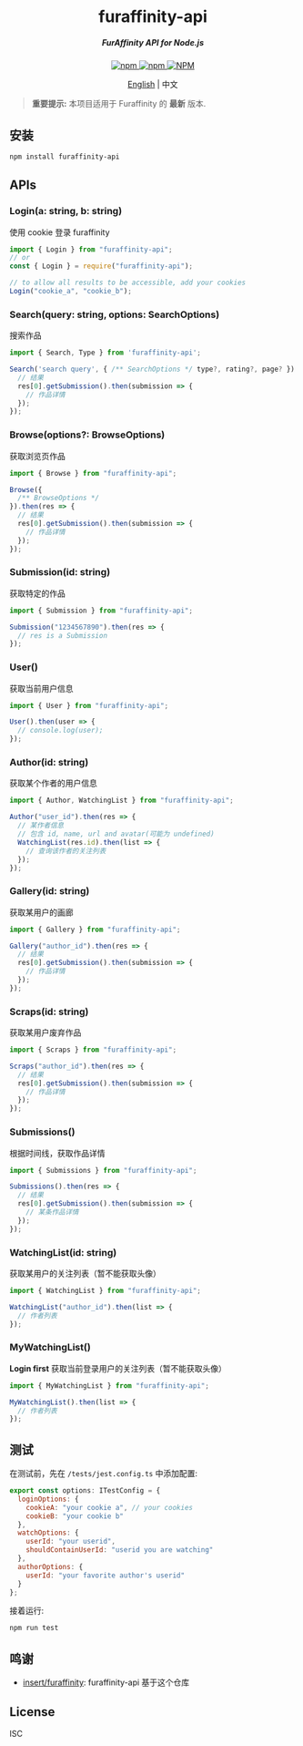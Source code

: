 <h1 align="center">
  furaffinity-api
</h1>

<h5 align="center">FurAffinity API for Node.js</h5>

<div align="center">
  <a href="https://www.npmjs.com/package/furaffinity-api">
    <img alt="npm" src="https://img.shields.io/npm/v/furaffinity-api">
  </a>
  <a href="https://www.npmjs.com/package/furaffinity-api">
    <img alt="npm" src="https://img.shields.io/npm/dw/furaffinity-api">
  </a>
  <a href="https://github.com/recallfuture/furaffinity-api">
    <img alt="NPM" src="https://img.shields.io/npm/l/furaffinity-api">
  </a>
  <p align="center"><a href="https://github.com/recallfuture/furaffinity-api">English</a> | 中文</p>

</div>

> **重要提示:** 本项目适用于 Furaffinity 的 **最新** 版本.

## 安装

```bash
npm install furaffinity-api
```

## APIs

### Login(a: string, b: string)

使用 cookie 登录 furaffinity

```js
import { Login } from "furaffinity-api";
// or
const { Login } = require("furaffinity-api");

// to allow all results to be accessible, add your cookies
Login("cookie_a", "cookie_b");
```

### Search(query: string, options: SearchOptions)

搜索作品

```js
import { Search, Type } from 'furaffinity-api';

Search('search query', { /** SearchOptions */ type?, rating?, page? }).then(res => {
  // 结果
  res[0].getSubmission().then(submission => {
    // 作品详情
  });
});
```

### Browse(options?: BrowseOptions)

获取浏览页作品

```js
import { Browse } from "furaffinity-api";

Browse({
  /** BrowseOptions */
}).then(res => {
  // 结果
  res[0].getSubmission().then(submission => {
    // 作品详情
  });
});
```

### Submission(id: string)

获取特定的作品

```js
import { Submission } from "furaffinity-api";

Submission("1234567890").then(res => {
  // res is a Submission
});
```

### User()

获取当前用户信息

```js
import { User } from "furaffinity-api";

User().then(user => {
  // console.log(user);
});
```

### Author(id: string)

获取某个作者的用户信息

```js
import { Author, WatchingList } from "furaffinity-api";

Author("user_id").then(res => {
  // 某作者信息
  // 包含 id, name, url and avatar(可能为 undefined)
  WatchingList(res.id).then(list => {
    // 查询该作者的关注列表
  });
});
```

### Gallery(id: string)

获取某用户的画廊

```js
import { Gallery } from "furaffinity-api";

Gallery("author_id").then(res => {
  // 结果
  res[0].getSubmission().then(submission => {
    // 作品详情
  });
});
```

### Scraps(id: string)

获取某用户废弃作品

```js
import { Scraps } from "furaffinity-api";

Scraps("author_id").then(res => {
  // 结果
  res[0].getSubmission().then(submission => {
    // 作品详情
  });
});
```

### Submissions()

根据时间线，获取作品详情

```js
import { Submissions } from "furaffinity-api";

Submissions().then(res => {
  // 结果
  res[0].getSubmission().then(submission => {
    // 某条作品详情
  });
});
```

### WatchingList(id: string)

获取某用户的关注列表（暂不能获取头像）

```js
import { WatchingList } from "furaffinity-api";

WatchingList("author_id").then(list => {
  // 作者列表
});
```

### MyWatchingList()

**Login first**
获取当前登录用户的关注列表（暂不能获取头像）

```js
import { MyWatchingList } from "furaffinity-api";

MyWatchingList().then(list => {
  // 作者列表
});
```

## 测试

在测试前，先在 `/tests/jest.config.ts` 中添加配置:

```js
export const options: ITestConfig = {
  loginOptions: {
    cookieA: "your cookie a", // your cookies
    cookieB: "your cookie b"
  },
  watchOptions: {
    userId: "your userid",
    shouldContainUserId: "userid you are watching"
  },
  authorOptions: {
    userId: "your favorite author's userid"
  }
};
```

接着运行:

```bash
npm run test
```

## 鸣谢

- [insert/furaffinity](https://gitlab.insrt.uk/insert/furaffinity): furaffinity-api 基于这个仓库

## License

ISC
